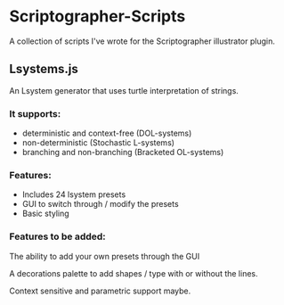 # Scriptographer-Scripts

A collection of scripts I've wrote for the Scriptographer illustrator plugin.


## Lsystems.js
An Lsystem generator that uses turtle interpretation of strings. 

### It supports: 

* deterministic and context-free (DOL-systems)
* non-deterministic (Stochastic L-systems)
* branching and non-branching (Bracketed OL-systems)

### Features:

* Includes 24 lsystem presets
* GUI to switch through / modify the presets
* Basic styling

### Features to be added:

The ability to add your own presets through the GUI

A decorations palette to add shapes / type with or without the lines.

Context sensitive and parametric support maybe.
